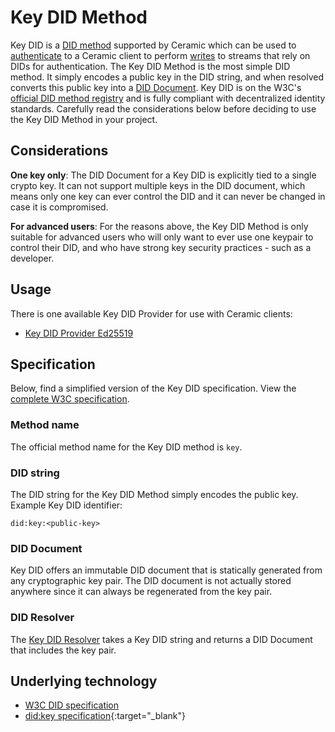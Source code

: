 # Key DID Method

Key DID is a [DID method](../../learn/glossary.md#did-methods) supported by Ceramic which can be used to [authenticate](../../build/authentication.md) to a Ceramic client to perform [writes]() to streams that rely on DIDs for authentication. The Key DID Method is the most simple DID method. It simply encodes a public key in the DID string, and when resolved converts this public key into a [DID Document](../../learn/glossary.md#did-document). Key DID is on the W3C's [official DID method registry]() and is fully compliant with decentralized identity standards. Carefully read the considerations below before deciding to use the Key DID Method in your project.

## **Considerations**

**One key only**: The DID Document for a Key DID is explicitly tied to a single crypto key. It can not support multiple keys in the DID document, which means only one key can ever control the DID and it can never be changed in case it is compromised.

**For advanced users**: For the reasons above, the Key DID Method is only suitable for advanced users who will only want to ever use one keypair to control their DID, and who have strong key security practices - such as a developer. 

## **Usage**
There is one available Key DID Provider for use with Ceramic clients:

- [Key DID Provider Ed25519](./provider.md)

## **Specification**
Below, find a simplified version of the Key DID specification. View the [complete W3C specification](https://github.com/ceramicnetwork/CIP/blob/main/CIPs/CIP-79/CIP-79.md).

### Method name
The official method name for the Key DID method is `key`.

### DID string
The DID string for the Key DID Method simply encodes the public key. Example Key DID identifier:

```
did:key:<public-key>
```

### DID Document
Key DID offers an immutable DID document that is statically generated from any cryptographic key pair. The DID document is not actually stored anywhere since it can always be regenerated from the key pair.

### DID Resolver
The [Key DID Resolver](./reslover.md) takes a Key DID string and returns a DID Document that includes the key pair.

## **Underlying technology**

- [W3C DID specification]()
- [did:key specification](https://w3c-ccg.github.io/did-method-key/){:target="_blank"}

</br></br></br>
